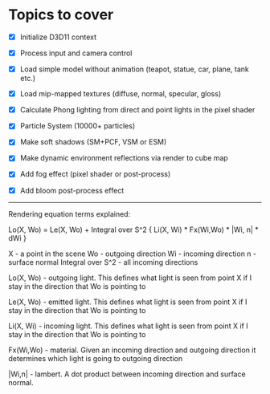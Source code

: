 # Topics to cover

- [X] Initialize D3D11 context

- [X] Process input and camera control

- [X] Load simple model without animation (teapot, statue, car, plane, tank etc.)

- [X] Load mip-mapped textures (diffuse, normal, specular, gloss)

- [X] Calculate Phong lighting from direct and point lights in the pixel shader

- [X] Particle System (10000+ particles)

- [X] Make soft shadows (SM+PCF, VSM or ESM)

- [X] Make dynamic environment reflections via render to cube map

- [X] Add fog effect (pixel shader or post-process)

- [X] Add bloom post-process effect

---

Rendering equation terms explained:

Lo(X, Wo) = Le(X, Wo) + Integral over S^2 { Li(X, Wi) * Fx(Wi,Wo) * |Wi, n| * dWi }

X - a point in the scene
Wo - outgoing direction
Wi - incoming direction
n - surface normal
Integral over S^2 - all incoming directions

Lo(X, Wo) - outgoing light. This defines what light is seen from point X if I stay in the direction that Wo is pointing to

Le(X, Wo) - emitted light. This defines what light is seen from point X if I stay in the direction that Wo is pointing to

Li(X, Wi) - incoming light. This defines what light is seen from point X if I stay in the direction that Wo is pointing to

Fx(Wi,Wo) - material. Given an incoming direction and outgoing direction it determines which light is going to outgoing direction

|Wi,n| - lambert. A dot product between incoming direction and surface normal. 
